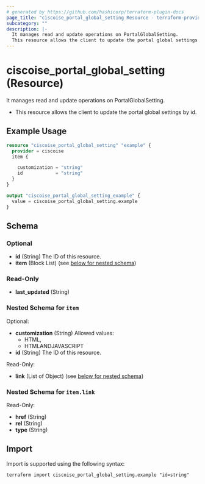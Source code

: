 ```yaml
---
# generated by https://github.com/hashicorp/terraform-plugin-docs
page_title: "ciscoise_portal_global_setting Resource - terraform-provider-ciscoise"
subcategory: ""
description: |-
  It manages read and update operations on PortalGlobalSetting.
  This resource allows the client to update the portal global settings by id.
---
```


# ciscoise_portal_global_setting (Resource)

It manages read and update operations on PortalGlobalSetting.
  
  - This resource allows the client to update the portal global settings by id.

## Example Usage

```terraform
resource "ciscoise_portal_global_setting" "example" {
  provider = ciscoise
  item {

    customization = "string"
    id            = "string"
  }
}

output "ciscoise_portal_global_setting_example" {
  value = ciscoise_portal_global_setting.example
}
```

<!-- schema generated by tfplugindocs -->
## Schema

### Optional

- **id** (String) The ID of this resource.
- **item** (Block List) (see [below for nested schema](#nestedblock--item))

### Read-Only

- **last_updated** (String)

<a id="nestedblock--item"></a>
### Nested Schema for `item`

Optional:

- **customization** (String) Allowed values:
  - HTML,
  - HTMLANDJAVASCRIPT
- **id** (String) The ID of this resource.

Read-Only:

- **link** (List of Object) (see [below for nested schema](#nestedatt--item--link))

<a id="nestedatt--item--link"></a>
### Nested Schema for `item.link`

Read-Only:

- **href** (String)
- **rel** (String)
- **type** (String)

## Import

Import is supported using the following syntax:

```shell
terraform import ciscoise_portal_global_setting.example "id=string"
```
